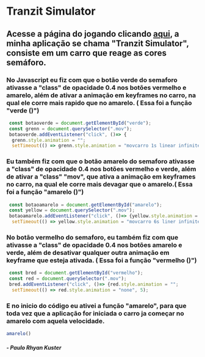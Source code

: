 # Tranzit Simulator

## Acesse a página do jogando clicando [aqui](https://radicaenta.github.io/Tranzit-Simulator/), a minha aplicação se chama "Tranzit Simulator", consiste em um carro que reage as cores semáforo.
### No Javascript eu fiz com que o botão verde do semaforo ativasse a "class" de opacidade 0.4 nos botões vermelho e amarelo, além de ativar a animação em keyframes no carro, na qual ele corre mais rapido que no amarelo. ( Essa foi a função "verde ()")
~~~Javascript
 const botaoverde = document.getElementById("verde");
 const grenn = document.querySelector(".mov");
 botaoverde.addEventListener("click", ()=> {
  grenn.style.animation = "";
  setTimeout(() => grenn.style.animation = "movcarro 1s linear infinite", 5);
~~~
### Eu também fiz com que o botão amarelo do semaforo ativasse a "class" de opacidade 0.4 nos botões vermelho e verde, além de ativar a "class" "mov", que ativa a animação em keyframes no carro, na qual ele corre mais devagar que o amarelo.( Essa foi a função "amarelo ()")
~~~Javascript
 const botaoamarelo = document.getElementById("amarelo");
 const yellow = document.querySelector(".mov");
 botaoamarelo.addEventListener("click", ()=> {yellow.style.animation = "";
  setTimeout(() => yellow.style.animation = "movcarro 6s liner infinite", 5);
~~~
### No botão vermelho do semaforo, eu também fiz com que ativasse a "class" de opacidade 0.4 nos botões amarelo e verde, além de desativar qualquer outra animação em keyframe que esteja ativada. ( Essa foi a função "vermelho ()")
~~~Javascript
 const bred = document.getElementById("vermelho");
 const red = document.querySelector(".mov");
 bred.addEventListener("click", ()=> {red.style.animation = "";
  setTimeout(() => red.style.animation = "none", 5);
~~~
### E no inicio do código eu ativei a função "amarelo", para que toda vez que a aplicação for iniciada o carro ja começar no amarelo com aquela velocidade.
 ~~~Javascript
 amarelo()
 ~~~
  ##### - Paulo Rhyan Kuster
